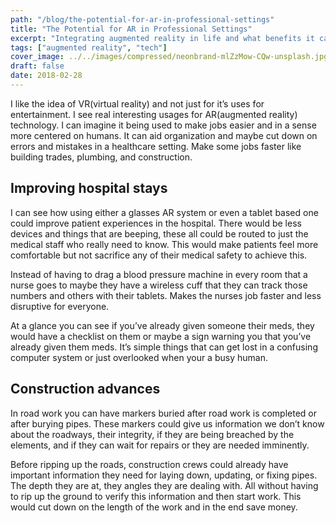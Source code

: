 ```yaml
---
path: "/blog/the-potential-for-ar-in-professional-settings"
title: "The Potential for AR in Professional Settings"
excerpt: "Integrating augmented reality in life and what benefits it can bring"
tags: ["augmented reality", "tech"]
cover_image: ../../images/compressed/neonbrand-mlZzMow-CQw-unsplash.jpg
draft: false
date: 2018-02-28
---
```


I like the idea of VR(virtual reality) and not just for it’s uses for entertainment. I see real interesting usages for AR(augmented reality) technology. I can imagine it being used to make jobs easier and in a sense more centered on humans. It can aid organization and maybe cut down on errors and mistakes in a healthcare setting. Make some jobs faster like building trades, plumbing, and construction.

## Improving hospital stays

I can see how using either a glasses AR system or even a tablet based one could improve patient experiences in the hospital. There would be less devices and things that are beeping, these all could be routed to just the medical staff who really need to know. This would make patients feel more comfortable but not sacrifice any of their medical safety to achieve this.

Instead of having to drag a blood pressure machine in every room that a nurse goes to maybe they have a wireless cuff that they can track those numbers and others with their tablets. Makes the nurses job faster and less disruptive for everyone.

At a glance you can see if you’ve already given someone their meds, they would have a checklist on them or maybe a sign warning you that you’ve already given them meds. It’s simple things that can get lost in a confusing computer system or just overlooked when your a busy human.

## Construction advances

In road work you can have markers buried after road work is completed or after burying pipes. These markers could give us information we don’t know about the roadways, their integrity, if they are being breached by the elements, and if they can wait for repairs or they are needed imminently.

Before ripping up the roads, construction crews could already have important information they need for laying down, updating, or fixing pipes. The depth they are at, they angles they are dealing with. All without having to rip up the ground to verify this information and then start work. This would cut down on the length of the work and in the end save money.
